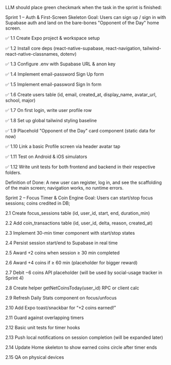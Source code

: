 LLM should place green checkmark when the task in the sprint is finished:


Sprint 1 – Auth & First-Screen Skeleton
Goal: Users can sign up / sign in with Supabase auth and land on the bare-bones "Opponent of the Day" home screen.


✅ 1.1 Create Expo project & workspace setup


✅ 1.2 Install core deps (react-native-supabase, react-navigation, tailwind-react-native-classnames, dotenv)


✅ 1.3 Configure .env with Supabase URL & anon key


✅ 1.4 Implement email-password Sign Up form


✅ 1.5 Implement email-password Sign In form


✅ 1.6 Create users table (id, email, created_at, display_name, avatar_url, school, major)


✅ 1.7 On first login, write user profile row


✅ 1.8 Set up global tailwind styling baseline


✅ 1.9 Placehold "Opponent of the Day" card component (static data for now)


✅ 1.10 Link a basic Profile screen via header avatar tap


✅ 1.11 Test on Android & iOS simulators


✅ 1.12 Write unit tests for both frontend and backend in their respective folders.


Definition of Done: A new user can register, log in, and see the scaffolding of the main screen; navigation works, no runtime errors.


Sprint 2 – Focus Timer & Coin Engine
Goal: Users can start/stop focus sessions; coins credited in DB;

 2.1 Create focus_sessions table (id, user_id, start, end, duration_min)

 2.2 Add coin_transactions table (id, user_id, delta, reason, created_at)

 2.3 Implement 30-min timer component with start/stop states

 2.4 Persist session start/end to Supabase in real time

 2.5 Award +2 coins when session ≥ 30 min completed

 2.6 Award +4 coins if ≥ 60 min (placeholder for bigger reward)

 2.7 Debit −6 coins API placeholder (will be used by social-usage tracker in Sprint 4)

 2.8 Create helper getNetCoinsToday(user_id) RPC or client calc

 2.9 Refresh Daily Stats component on focus/unfocus

 2.10 Add Expo toast/snackbar for “+2 coins earned!”

 2.11 Guard against overlapping timers

 2.12 Basic unit tests for timer hooks

 2.13 Push local notifications on session completion (will be expanded later)

 2.14 Update Home skeleton to show earned coins circle after timer ends

 2.15 QA on physical devices